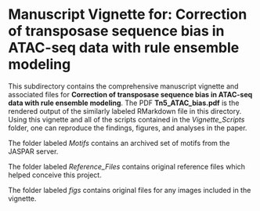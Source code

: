 # Manuscript Vignette for: Correction of transposase sequence bias in ATAC-seq data with rule ensemble modeling

This subdirectory contains the comprehensive manuscript vignette and associated files for **Correction of transposase sequence bias in ATAC-seq data with rule ensemble modeling**. The PDF **Tn5_ATAC_bias.pdf** is the rendered output of the similarly labeled RMarkdown file in this directory. Using this vignette and all of the scripts contained in the *Vignette_Scripts* folder, one can reproduce the findings, figures, and analyses in the paper. 

The folder labeled *Motifs* contains an archived set of motifs from the JASPAR server.

The folder labeled *Reference_Files* contains original reference files which helped conceive this project.

The folder labeled *figs* contains original files for any images included in the vignette.
